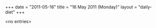 +++
date = "2011-05-16"
title = "16 May 2011 (Monday)"
layout = "daily-diet"
+++

<p>&lt;no entries&gt;</p>